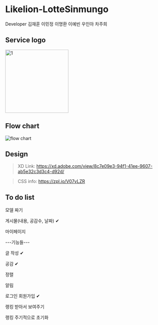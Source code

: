 # Likelion-LotteSinmungo
Developer 김재훈 이민정 이명환 이예빈 우인아 차주희

## Service logo
<img width="200" alt="1" src="https://user-images.githubusercontent.com/56781342/95324147-3e892480-08da-11eb-8a9e-d9d5cdf03615.png">

## Flow chart
![flow chart](https://user-images.githubusercontent.com/56781342/95323998-0255c400-08da-11eb-96ec-c3528bad8f26.PNG)

## Design
>XD Link:
https://xd.adobe.com/view/8c7e09e3-94f1-41ee-9607-ab5e32c3d3c4-d92d/

>CSS info:
https://zpl.io/V07vLZR

## To do list
모델 짜기

게시물(내용, 공감수, 날짜) ✔

마이페이지

---기능들---

글 작성 ✔

공감 ✔

정렬

알림

로그인 회원가입 ✔

랭킹 받아서 보여주기 

랭킹 주기적으로 초기화

